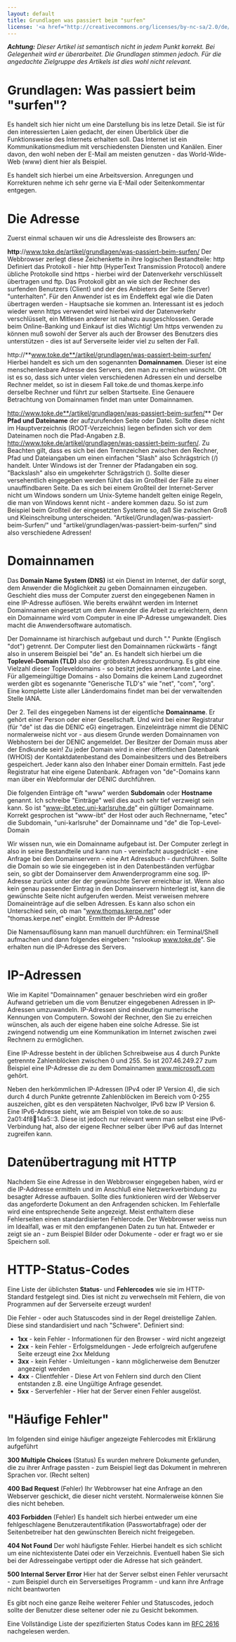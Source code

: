 ```yaml
---
layout: default
title: Grundlagen was passiert beim "surfen"
license: '<a href="http://creativecommons.org/licenses/by-nc-sa/2.0/de/">CC BY-NC-SA 2.0</a>'
---
```


  *__Achtung:__ Dieser Artikel ist semantisch nicht in jedem Punkt korrekt.
  Bei Gelegenheit wird er überarbeitet. Die Grundlagen stimmen jedoch.
  Für die angedachte Zielgruppe des Artikels ist dies wohl nicht relevant.*

Grundlagen: Was passiert beim "surfen"?
=======================================

Es handelt sich hier nicht um eine Darstellung bis ins letze Detail. Sie ist für den interessierten Laien gedacht, der einen Überblick über die Funktionsweise des Internets erhalten soll.
Das Internet ist ein Kommunikationsmedium mit verschiedensten Diensten und Kanälen. Einer davon, den wohl neben der E-Mail am meisten genutzen - das World-Wide-Web (www) dient hier als Beispiel. 

Es handelt sich hierbei um eine Arbeitsversion. Anregungen und Korrekturen nehme ich sehr gerne via E-Mail oder Seitenkommentar entgegen.

Die Adresse
===========

Zuerst einmal schauen wir uns die Adressleiste des Browsers an:

**http**://www.toke.de/artikel/grundlagen/was-passiert-beim-surfen/
Der Webbrowser zerlegt diese Zeichenkette in ihre logischen Bestandteile: http Definiert das Protokoll - hier http (HyperText Transmission Protocol) andere übliche Protokolle sind https - hierbei wird der Datenverkehr verschlüsselt übertragen und ftp. Das Protokoll gibt an wie sich der Rechner des surfenden Benutzers (Client) und der des Anbieters der Seite (Server) "unterhalten". Für den Anwender ist es im Endeffekt egal wie die Daten übertragen werden - Hauptsache sie kommen an. Interessant ist es jedoch wieder wenn https verwendet wird hierbei wird der Datenverkehr verschlüsselt, ein Mitlesen anderer ist nahezu ausgeschlossen. Gerade beim Online-Banking und Einkauf ist dies Wichtig! Um https verwenden zu können muß sowohl der Server als auch der Browser des Benutzers dies unterstützen - dies ist auf Serverseite leider viel zu selten der Fall.

http://**www.toke.de**/artikel/grundlagen/was-passiert-beim-surfen/
Hierbei handelt es sich um den sogenannten **Domainnamen**. Dieser ist eine menschenlesbare Adresse des Servers, den man zu erreichen wünscht. Oft ist es so, dass sich unter vielen verschiedenen Adressen ein und derselbe Rechner meldet, so ist in diesem Fall toke.de und thomas.kerpe.info derselbe Rechner und führt zur selben Startseite. Eine Genauere Betrachtung von Domainnamen findet man unter Domainnamen.

http://www.toke.de**/artikel/grundlagen/was-passiert-beim-surfen/**
Der **Pfad und Dateiname** der aufzurufenden Seite oder Datei. Sollte diese nicht im Hauptverzeichnis (ROOT-Verzeichnis) liegen befinden sich vor dem Dateinamen noch die Pfad-Angaben z.B. http://www.toke.de/artikel/grundlagen/was-passiert-beim-surfen/. Zu Beachten gilt, dass es sich bei den Trennzeichen zwischen den Rechner, Pfad und Dateiangaben um einen einfachen "Slash" also Schrägstrich (/) handelt. Unter Windows ist der Trenner der Pfadangaben ein sog. "Backslash" also ein umgekehrter Schrägstrich (\). Sollte dieser versehentlich eingegeben werden führt das im Großteil der Fälle zu einer unauffindbaren Seite.
Da es sich bei einem Großteil der Internet-Server nicht um Windows sondern um Unix-Syteme handelt gelten einige Regeln, die man von Windows kennt nicht - andere kommen dazu. So ist zum Beispiel beim Großteil der eingesetzten Systeme so, daß Sie zwischen Groß und Kleinschreibung unterscheiden. "Artikel/Grundlagen/was-passiert-beim-Surfen/" und "artikel/grundlagen/was-passiert-beim-surfen/" sind also verschiedene Adressen!

Domainnamen
===========

Das **Domain Name System (DNS)** ist ein Dienst im Internet, der dafür sorgt, dem Anwender die Möglichkeit zu geben Domainnamen einzugeben. Geschieht dies muss der Computer zuerst den eingegebenen Namen in eine IP-Adresse auflösen. Wie bereits erwähnt werden im Internet Domainnamen eingesetzt um dem Anwender die Arbeit zu erleichtern, denn ein Domainname wird vom Computer in eine IP-Adresse umgewandelt. Dies macht die Anwendersoftware automatisch.

Der Domainname ist hirarchisch aufgebaut und durch "." Punkte (Englisch "dot") getrennt. Der Computer liest den Domainnamen rückwärts - fängt also in unserem Beispiel bei "de" an. Es handelt sich hierbei um die **Toplevel-Domain (TLD)** also der gröbsten Adresszuordnung. Es gibt eine Vielzahl dieser Topleveldomains - so besitzt jedes annerkannte Land eine. Für allgemeingültige Domains - also Domains die keinem Land zugeordnet werden gibt es sogenannte "Generische TLD's" wie "net", "com", "org".
Eine komplette Liste aller Länderdomains findet man bei der verwaltenden Stelle IANA.

Der 2. Teil des eingegeben Namens ist der eigentliche **Domainname**. Er gehört einer Person oder einer Gesellschaft. Und wird bei einer Registratur (für "de" ist das die DENIC eG) eingetragen. Einzeleinträge nimmt die DENIC normalerweise nicht vor - aus diesem Grunde werden Domainnamen von Webhostern bei der DENIC angemeldet. Der Besitzer der Domain muss aber der Endkunde sein!
Zu jeder Domain wird in einer öffentlichen Datenbank (WHOIS) der Kontaktdatenbestand des Domainbesitzers und des Betreibers gespeichert. Jeder kann also den Inhaber einer Domain ermitteln. Fast jede Registratur hat eine eigene Datenbank. Abfragen von "de"-Domains kann man über ein Webformular der DENIC durchführen.

Die folgenden Einträge oft "www" werden **Subdomain** oder **Hostname** genannt. Ich schreibe "Einträge" weil dies auch sehr tief verzweigt sein kann. So ist "www-ibt.etec.uni-karlsruhe.de" ein gültiger Domainname. Korrekt gesprochen ist "www-ibt" der Host oder auch Rechnername, "etec" die Subdomain, "uni-karlsruhe" der Domainname und "de" die Top-Level-Domain

Wir wissen nun, wie ein Domainname aufgebaut ist. Der Computer zerlegt in also in seine Bestandteile und kann nun - vereinfacht ausgedrückt - eine Anfrage bei den Domainservern - eine Art Adressbuch - durchführen. 
Sollte die Domain so wie sie eingegeben ist in den Datenbeständen verfügbar sein, so gibt der Domainserver dem Anwenderprogramm eine sog. IP-Adresse zurück unter der der gewünschte Server erreichbar ist.
Wenn also kein genau passender Eintrag in den Domainservern hinterlegt ist, kann die gewünschte Seite nicht aufgerufen werden. Meist verweisen mehrere Domaineinträge auf die selben Adressen. Es kann also schon ein Unterschied sein, ob man "www.thomas.kerpe.net" oder "thomas.kerpe.net" eingibt.
Ermitteln der IP-Adresse

Die Namensauflösung kann man manuell durchführen: ein Terminal/Shell aufmachen und dann folgendes eingeben: "nslookup www.toke.de". Sie erhalten nun die IP-Adresse des Servers.

IP-Adressen
===========

Wie im Kapitel "Domainnamen" genauer beschrieben wird ein großer Aufwand getrieben um die vom Benutzer eingegebenen Adressen in IP-Adressen umzuwandeln. IP-Adressen sind eindeutige numerische Kennungen von Computern. Sowohl der Rechner, den Sie zu erreichen wünschen, als auch der eigene haben eine solche Adresse. Sie ist zwingend notwendig um eine Kommunikation im Internet zwischen zwei Rechnern zu ermöglichen.

Eine IP-Adresse besteht in der üblichen Schreibweise aus 4 durch Punkte getrennte Zahlenblöcken zwischen 0 und 255. So ist 207.46.249.27 zum Beispiel eine IP-Adresse die zu dem Domainnamen www.microsoft.com gehört.

Neben den herkömmlichen IP-Adressen (IPv4 oder IP Version 4), die sich durch 4 durch Punkte getrennte Zahlenblöcken im Bereich vom 0-255 auszeichen, gibt es den verspäteten Nachvolger, IPv6 bzw IP Version 6. Eine IPv6-Adresse sieht, wie am Beispiel von toke.de so aus: 2a01:4f8:100:14a5::3. Diese ist jedoch nur relevant wenn man selbst eine IPv6-Verbindung hat, also der eigene Rechner selber über IPv6 auf das Internet zugreifen kann.

Datenübertragung mit HTTP
=========================

Nachdem Sie eine Adresse in den Webbrowser eingegeben haben, wird er die IP-Addresse ermitteln und im Anschluß eine Netzwerkverbindung zu besagter Adresse aufbauen.
Sollte dies funktionieren wird der Webserver das angeforderte Dokument an den Anfragenden schicken. Im Fehlerfalle wird eine entsprechende Seite angezeigt. Meist enthaltern diese Fehlerseiten einen standardisierten Fehlercode.
Der Webbrowser weiss nun im Idealfall, was er mit den empfangenen Daten zu tun hat. Entweder er zeigt sie an - zum Beispiel Bilder oder Dokumente - oder er fragt wo er sie Speichern soll.

HTTP-Status-Codes
==================

Eine Liste der üblichsten **Status**- und **Fehlercodes** wie sie im HTTP-Standard festgelegt sind.
Dies ist nicht zu verwechseln mit Fehlern, die von Programmen auf der Serverseite erzeugt wurden!

Die Fehler - oder auch Statuscodes sind in der Regel dreistellige Zahlen. Diese sind standardisiert und nach "Schwere". Definiert sind:

* **1xx** - kein Fehler - Informationen für den Browser - wird nicht angezeigt
* **2xx** - kein Fehler - Erfolgsmeldungen - Jede erfolgreich aufgerufene Seite erzeugt eine 2xx Meldung
* **3xx** - kein Fehler - Umleitungen - kann möglicherweise dem Benutzer angezeigt werden
* **4xx** - Clientfehler - Diese Art von Fehlern sind durch den Client entstanden z.B. eine Ungültige Anfrage gesendet.
* **5xx** - Serverfehler - Hier hat der Server einen Fehler ausgelöst.

"Häufige Fehler"
================

Im folgenden sind einige häufiger angezeigte Fehlercodes mit Erklärung aufgeführt

**300 Multiple Choices** (Status)
Es wurden mehrere Dokumente gefunden, die zu ihrer Anfrage passten - zum Beispiel liegt das Dokument in mehreren Sprachen vor. (Recht selten)

**400 Bad Request** (Fehler)
Ihr Webbrowser hat eine Anfrage an den Webserver geschickt, die dieser nicht versteht. Normalerweise können Sie dies nicht beheben.

**403 Forbidden** (Fehler)
Es handelt sich hierbei entweder um eine fehlgeschlagene Benutzerautentifikation (Passwortabfrage) oder der Seitenbetreiber hat den gewünschten Bereich nicht freigegeben.

**404 Not Found**
Der wohl häufigste Fehler. Hierbei handelt es sich schlicht um eine nichtexistente Datei oder ein Verzeichnis. Eventuell haben Sie sich bei der Adresseingabe vertippt oder die Adresse hat sich geändert.

**500 Internal Server Error**
Hier hat der Server selbst einen Fehler verursacht - zum Beispiel durch ein Serverseitiges Programm - und kann ihre Anfrage nicht beantworten

Es gibt noch eine ganze Reihe weiterer Fehler und Statuscodes, jedoch sollte der Benutzer diese seltener oder nie zu Gesicht bekommen.

Eine Vollständige Liste der spezifizierten Status Codes kann im [RFC 2616](http://www.w3.org/Protocols/rfc2616/rfc2616-sec10.html) nachgelesen werden.
